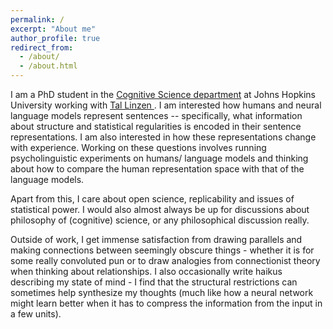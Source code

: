 ```yaml
---
permalink: /
excerpt: "About me"
author_profile: true
redirect_from: 
  - /about/
  - /about.html
---
```


I am a PhD student in the <a href= "https://cogsci.jhu.edu/" target = "_blank"> Cognitive Science department</a> at Johns Hopkins University working with <a href= "https://tallinzen.net/" target = "_blank">Tal Linzen </a>. I am interested how humans and neural language models represent sentences -- specifically, what information about structure and statistical regularities is encoded in their sentence representations. I am also interested in how these representations change with experience. Working on these questions involves running psycholinguistic experiments on humans/ language models and thinking about how to compare the human representation space with that of the language models. 

Apart from this, I care about open science, replicability and issues of statistical power. I would also almost always be up for discussions about philosophy of (cognitive) science, or any philosophical discussion really.

 Outside of work, I get immense satisfaction from drawing parallels and making connections between seemingly obscure things - whether it is for some really convoluted pun or to draw analogies from connectionist theory when thinking about relationships. I also occasionally write haikus describing my state of mind - I find that the structural restrictions can sometimes help synthesize my thoughts (much like how a neural network might learn better when it has to compress the information from the input in a few units). 






